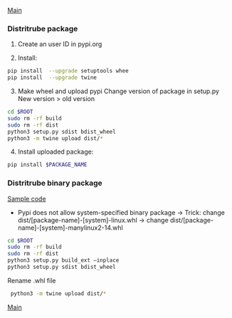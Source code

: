 [Main](../README.md)

### Distritrube package
1. Create an user ID in pypi.org

2. Install:
```sh
pip install  --upgrade setuptools whee
pip install  --upgrade twine
```

3. Make wheel and upload pypi
Change version of package in setup.py
New version > old version
```sh
cd $ROOT
sudo rm -rf build
sudo rm -rf dist
python3 setup.py sdist bdist_wheel
python3 -m twine upload dist/*
```

4. Install uploaded package:
```sh 
pip install $PACKAGE_NAME
```

### Distritrube binary package
[Sample code](https://github.com/mtbui2010/manage_scripts/blob/master/distribute_package.py)
- Pypi does not allow system-specified binary package
-> Trick:  change dist/[package-name]-[system]-linux.whl -> change dist/[package-name]-[system]-manylinux2-14.whl 

```sh
cd $ROOT
sudo rm -rf build
sudo rm -rf dist
python3 setup.py build_ext –inplace
python3 setup.py sdist bdist_wheel
```
Rename .whl file
```sh
 python3 -m twine upload dist/*
```


[Main](../README.md)
